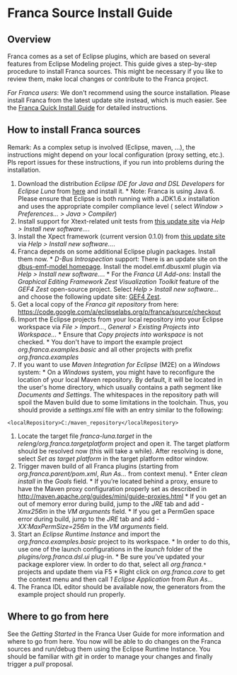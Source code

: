 # Franca Source Install Guide #

## Overview ##

Franca comes as a set of Eclipse plugins, which are based on several features from Eclipse Modeling project. This guide gives a step-by-step procedure to install Franca sources. This might be necessary if you like to review them, make local changes or contribute to the Franca project.

_For Franca users_: We don't recommend using the source installation. Please install Franca from the latest update site instead, which is much easier. See the [Franca Quick Install Guide](http://code.google.com/a/eclipselabs.org/p/franca/wiki/FrancaQuickInstallGuide) for detailed instructions.


## How to install Franca sources ##

Remark: As a complex setup is involved (Eclipse, maven, ...), the instructions might depend on your local configuration (proxy setting, etc.). Pls report issues for these instructions, if you run into problems during the installation.

  1. Download the distribution _Eclipse IDE for Java and DSL Developers_ for _Eclipse Luna_ from [here](https://eclipse.org/downloads/packages/eclipse-ide-java-and-dsl-developers/lunar) and install it.
    * Note: Franca is using Java 6. Please ensure that Eclipse is both running with a JDK1.6.x installation and uses the appropriate compiler compliance level ( select _Window > Preferences... > Java > Compiler_)
  1. Install support for Xtext-related unit tests from [this update site](http://xtext-utils.eclipselabs.org.codespot.com/git.distribution/releases/unittesting-0.9.x) via _Help > Install new software..._.
  1. Install the Xpect framework (current version 0.1.0) from [this update site](http://www.xpect-tests.org/updatesite/nightly/) via _Help > Install new software..._.
  1. Franca depends on some additional Eclipse plugin packages. Install them now.
    * _D-Bus Introspection_ support: There is an update site on the [dbus-emf-model homepage](https://github.com/kbirken/dbus-emf-model). Install the model.emf.dbusxml plugin via _Help > Install new software..._.
    * For the _Franca UI Add-ons_: Install the _Graphical Editing Framework Zest Visualization Toolkit_ feature of the _GEF4 Zest_ open-source project. Select _Help > Install new software..._ and choose the following update site: [GEF4 Zest](http://download.eclipse.org/tools/gef/gef4/updates/integration).
  1. Get a local copy of the _Franca git repository_ from here: https://code.google.com/a/eclipselabs.org/p/franca/source/checkout
  1. Import the Eclipse projects from your local repository into your Eclipse workspace via _File > Import..._, _General > Existing Projects into Workspace..._
    * Ensure that _Copy projects into workspace_ is not checked.
    * You don't have to import the example project _org.franca.examples.basic_ and all other projects with prefix _org.franca.examples_
  1. If you want to use _Maven Integration for Eclipse_ (M2E) on a _Windows_ system:
    * On a _Windows_ system, you might have to reconfigure the location of your local Maven repository. By default, it will be located in the user's home directory, which usually contains a path segment like _Documents and Settings_. The whitespaces in the repository path will spoil the Maven build due to some limitations in the toolchain. Thus, you should provide a _settings.xml_ file with an entry similar to the following:
```
<localRepository>C:/maven_repository</localRepository>
```
  1. Locate the target file _franca-luna.target_ in the _releng/org.franca.targetplatform_ project and open it. The target platform should be resolved now (this will take a while). After resolving is done, select _Set as target platform_ in the target platform editor window.
  1. Trigger maven build of all Franca plugins (starting from _org.franca.parent/pom.xml_, _Run As..._ from context menu).
    * Enter _clean install_ in the _Goals_ field.
    * If you’re located behind a proxy, ensure to have the Maven proxy configuration properly set as described in http://maven.apache.org/guides/mini/guide-proxies.html
    * If you get an out of memory error during build, jump to the _JRE_ tab and add _-Xmx256m_ in the _VM arguments_ field.
    * If you get a PermGen space  error during build, jump to the _JRE_ tab and add _-XX:MaxPermSize=256m_ in the _VM arguments_ field.
  1. Start an _Eclipse Runtime Instance_ and import the _org.franca.examples.basic_ project to its workspace.
    * In order to do this, use one of the launch configurations in the _launch_ folder of the _plugins/org.franca.dsl.ui_ plug-in.
    * Be sure you’ve updated your package explorer view. In order to do that, select all _org.franca.`*`_ projects and update them via F5
    * Right click on _org.franca.core_ to get the context menu and then call _1 Eclipse Application_ from _Run As..._
  1. The Franca IDL editor should be available now, the generators from the example project should run properly.


## Where to go from here ##

See the _Getting Started_ in the Franca User Guide for more information and where to go from here. You now will be able to do changes on the Franca sources and run/debug them using the Eclipse Runtime Instance. You should be familiar with _git_ in order to manage your changes and finally trigger a _pull_ proposal.